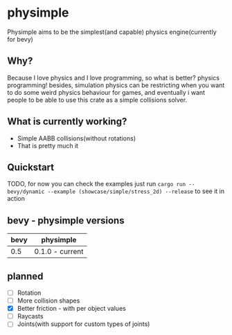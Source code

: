 # physimple

Physimple aims to be the simplest(and capable) physics engine(currently for bevy)

## Why?

Because I love physics and I love programming, so what is better? physics programming!
besides, simulation physics can be restricting when you want to do some weird physics behaviour for games,
and eventually i want people to be able to use this crate as a simple collisions solver.

## What is currently working?

- Simple AABB collisions(without rotations)
- That is pretty much it

## Quickstart

TODO, for now you can check the examples
just run
`cargo run --bevy/dynamic --example (showcase/simple/stress_2d) --release`
to see it in action

## bevy - physimple versions

| bevy | physimple       |
|------|-----------------|
| 0.5  | 0.1.0 - current |

## planned

- [ ] Rotation
- [ ] More collision shapes
- [x] Better friction - with per object values
- [ ] Raycasts
- [ ] Joints(with support for custom types of joints)
